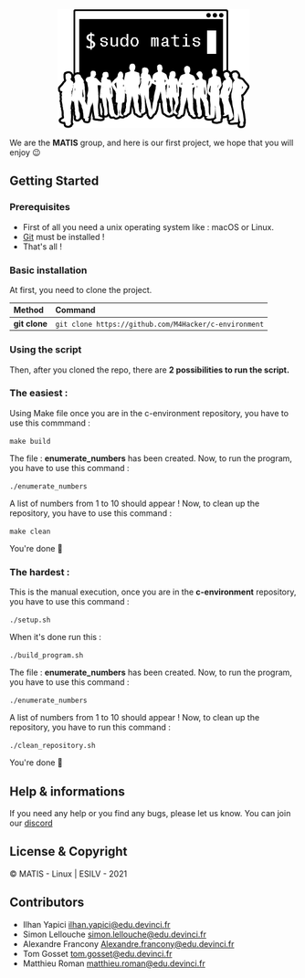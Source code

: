<div align="center"><img src="img.png"/></div>

We are the **MATIS** group, and here is our first project, we hope that you will enjoy 😉


## Getting Started

### Prerequisites

- First of all you need a unix operating system like : macOS or Linux.
- [Git](https://doc.ubuntu-fr.org/git) must be installed !
- That's all ! 

### Basic installation

At first, you need to clone the project.

| Method         | Command                                                                                           |
|:---------------|:--------------------------------------------------------------------------------------------------|
| **git clone**  | `git clone https://github.com/M4Hacker/c-environment`                                             |  


### Using the script

Then, after you cloned the repo, there are **2 possibilities to run the script.**

### The easiest : 

Using Make file 
once you are in the c-environment repository, 
you have to use this commmand :

`make build`

The file : **enumerate_numbers** has been created.
Now, to run the program, you have to use this command : 

`./enumerate_numbers`

A list of numbers from 1 to 10 should appear !
Now, to clean up the repository, you have to use this command : 

`make clean`

You're done 🎉

### The hardest : 

This is the manual execution,
once you are in the **c-environment** repository,
you have to use this command :

`./setup.sh`

When it's done run this : 

`./build_program.sh`

The file : **enumerate_numbers** has been created.
Now, to run the program, you have to use this command : 

`./enumerate_numbers`

A list of numbers from 1 to 10 should appear !
Now, to clean up the repository, you have to run this command : 

`./clean_repository.sh`

You're done 🎉

## Help & informations

If you need any help or you find any bugs, please let us know.
You can join our [discord](https://discord.gg/bMwaAxDyNv)

## License & Copyright

© MATIS - Linux | ESILV - 2021

## Contributors

- Ilhan Yapici <ilhan.yapici@edu.devinci.fr>
- Simon Lellouche <simon.lellouche@edu.devinci.fr>
- Alexandre Francony <Alexandre.francony@edu.devinci.fr>
- Tom Gosset <tom.gosset@edu.devinci.fr>
- Matthieu Roman <matthieu.roman@edu.devinci.fr>
